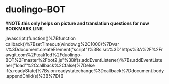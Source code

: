 # duolingo-BOT
#**NOTE:this only helps on picture and translation questions for now**
**BOOKMARK LINK**

javascript:(function()%7Bfunction callback()%7BsetTimeout(window.g%2C1000)%7Dvar s%3Ddocument.createElement("script")%3Bs.src%3D"https%3A%2F%2Frawgit.com%2Fteak1cd%2Fduolingo-BOT%2Fmaster%2Fbot2.js"%3Bif(s.addEventListener)%7Bs.addEventListener("load"%2Ccallback%2Cfalse)%7Delse if(s.readyState)%7Bs.onreadystatechange%3Dcallback%7Ddocument.body.appendChild(s)%3B%7D)()
